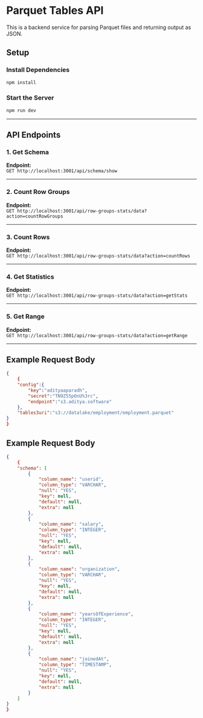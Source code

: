 # Parquet Tables API

This is a backend service for parsing Parquet files and returning output as JSON.

## Setup

### Install Dependencies

```sh
npm install
```

### Start the Server

```sh
npm run dev
```

---

## API Endpoints

### 1. Get Schema

**Endpoint:**  
`GET http://localhost:3001/api/schema/show`

---

### 2. Count Row Groups

**Endpoint:**  
`GET http://localhost:3001/api/row-groups-stats/data?action=countRowGroups`

---

### 3. Count Rows

**Endpoint:**  
`GET http://localhost:3001/api/row-groups-stats/data?action=countRows`

---

### 4. Get Statistics

**Endpoint:**  
`GET http://localhost:3001/api/row-groups-stats/data?action=getStats`

---

### 5. Get Range

**Endpoint:**  
`GET http://localhost:3001/api/row-groups-stats/data?action=getRange`

---

## Example Request Body

```json
{
    {
    "config":{
        "key":"adityaaparadh",
        "secret":"TN9Z55pOnU%3rc",
        "endpoint":"s3.aditya.software"
    },
    "tables3uri":"s3://datalake/employment/employment.parquet" 
}
}
```

## Example Request Body

```json
{
    {
    "schema": [
        {
            "column_name": "userid",
            "column_type": "VARCHAR",
            "null": "YES",
            "key": null,
            "default": null,
            "extra": null
        },
        {
            "column_name": "salary",
            "column_type": "INTEGER",
            "null": "YES",
            "key": null,
            "default": null,
            "extra": null
        },
        {
            "column_name": "organization",
            "column_type": "VARCHAR",
            "null": "YES",
            "key": null,
            "default": null,
            "extra": null
        },
        {
            "column_name": "yearsOfExperience",
            "column_type": "INTEGER",
            "null": "YES",
            "key": null,
            "default": null,
            "extra": null
        },
        {
            "column_name": "joinedAt",
            "column_type": "TIMESTAMP",
            "null": "YES",
            "key": null,
            "default": null,
            "extra": null
        }
    ]
}
}


